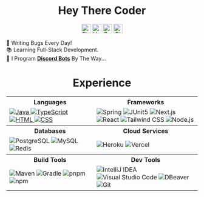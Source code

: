 <h1 align="center">Hey There Coder</h1>

<div align="center">
    <a href="https://fiverr.com/skywolfxp"><img alt="Fiverr" height="24" src="https://img.shields.io/badge/%40skywolfxp-1DBF73?style=flat-square&logo=fiverr&logoColor=FFFFFF&logoSize=auto"></a>
    <a href="https://upwork.com/freelancers/~013d98c8a8af272cbb"><img alt="Upwork" height="24" src="https://img.shields.io/badge/Omar_D.-6FDA44?style=flat-square&logo=upwork&logoColor=FFFFFF"></a>
    <a href="https://reddit.com/user/skywolfxp"><img alt="Reddit" height="24" src="https://img.shields.io/badge/u%2Fskywolfxp-FF4500?style=flat-square&logo=reddit&logoColor=FFFFFF"></a>
    <a href="https://discord.com/users/974748803305455627"><img alt="Discord" height="24" src="https://img.shields.io/badge/%40skywolfxp.dev-5865F2?style=flat-square&logo=discord&logoColor=FFFFFF"></a>
</div>

🐛 Writing Bugs Every Day!\
📚 Learning Full-Stack Development.\
🤖 I Program [**Discord Bots**](https://fiverr.com/s/xXKpg2D) By The Way...

<h1 align="center">Experience</h1>

<table>
    <tr>
        <th><b>Languages</b></th>
        <th><b>Frameworks</b></th>
    </tr>
    <tr>
        <td>
            <a href="#">
                <img alt="Java" src="https://img.shields.io/badge/Java-f89820?style=flat-square&logo=openjdk&logoColor=FFFFFF">
                <img alt="TypeScript" src="https://img.shields.io/badge/TypeScript-3178C6?style=flat-square&logo=typescript&logoColor=FFFFFF">
                <img alt="HTML" src="https://img.shields.io/badge/HTML-E34F26?style=flat-square&logo=html5&logoColor=FFFFFF">
                <img alt="CSS" src="https://img.shields.io/badge/CSS-663399?style=flat-square&logo=css&logoColor=FFFFFF">
                <img width="450" height="1">
            </a>
        </td>
        <td>
            <img alt="Spring" src="https://img.shields.io/badge/Spring-6DB33F?style=flat-square&logo=spring&logoColor=FFFFFF">
            <img alt="JUnit5" src="https://img.shields.io/badge/JUnit5-25A162?style=flat-square&logo=junit5&logoColor=FFFFFF">
            <img alt="Next.js" src="https://img.shields.io/badge/Next.js-000000?style=flat-square&logo=nextdotjs&logoColor=FFFFFF">
            <img alt="React" src="https://img.shields.io/badge/React-61DAFB?style=flat-square&logo=react&logoColor=303846">
            <img alt="Tailwind CSS" src="https://img.shields.io/badge/Tailwind_CSS-06B6D4?style=flat-square&logo=tailwindcss&logoColor=FFFFFF">
            <img alt="Node.js" src="https://img.shields.io/badge/Node.js-5FA04E?style=flat-square&logo=nodedotjs&logoColor=FFFFFF">
            <img width="450" height="1">
        </td>
    </tr>
    <tr>
        <th><b>Databases</b></th>
        <th><b>Cloud Services</b></th>
    </tr>
    <tr>
        <td>
            <img alt="PostgreSQL" src="https://img.shields.io/badge/PostgreSQL-4169E1?style=flat-square&logo=postgresql&logoColor=FFFFFF">
            <img alt="MySQL" src="https://img.shields.io/badge/MySQL-4479A1?style=flat-square&logo=mysql&logoColor=FFFFFF">
            <img alt="Redis" src="https://img.shields.io/badge/Redis-FF4438?style=flat-square&logo=redis&logoColor=FFFFFF">
            <img width="450" height="1">
        </td>
        <td>
            <img alt="Heroku" src="https://img.shields.io/badge/Heroku-430098?style=flat-square&logo=heroku&logoColor=FFFFFF">
            <img alt="Vercel" src="https://img.shields.io/badge/Vercel-000000?style=flat-square&logo=vercel&logoColor=FFFFFF">
            <img width="450" height="1">
        </td>
    </tr>
    <tr>
        <th><b>Build Tools</b></th>
        <th><b>Dev Tools</b></th>
    </tr>
    <tr>
        <td>
            <img alt="Maven" src="https://img.shields.io/badge/Maven-C71A36?style=flat-square&logo=apachemaven&logoColor=FFFFFF">
            <img alt="Gradle" src="https://img.shields.io/badge/Gradle-02303A?style=flat-square&logo=gradle&logoColor=FFFFFF">
            <img alt="pnpm" src="https://img.shields.io/badge/pnpm-F69220?style=flat-square&logo=pnpm&logoColor=FFFFFF">
            <img alt="npm" src="https://img.shields.io/badge/npm-CB3837?style=flat-square&logo=npm&logoColor=FFFFFF">
            <img width="450" height="1">
        </td>
        <td>
            <img alt="IntelliJ IDEA" src="https://img.shields.io/badge/IntelliJ IDEA-000000?style=flat-square&logo=intellijidea&logoColor=FFFFFF">
            <img alt="Visual Studio Code" src="https://img.shields.io/badge/Visual_Studio_Code-0098FF?&style=flat-square&logoColor=0098FF">
            <img alt="DBeaver" src="https://img.shields.io/badge/DBeaver-382923?style=flat-square&logo=dbeaver&logoColor=FFFFFF">
            <img alt="Git" src="https://img.shields.io/badge/Git-F05032?style=flat-square&logo=git&logoColor=FFFFFF">
            <img width="450" height="1">
        </td>
    </tr>
</table>
